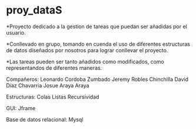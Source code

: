 # proy_dataS

*Proyecto dedicado a la gestion de tareas que puedan ser añadidas por el usuario.

*Conllevado en grupo, tomando en cuenda el uso de diferentes estructuras de datos diseñados por nosotros
para lograr conllevar el proyecto.

*Las tareas pueden ser tanto añadidos como modificados, como representandos de diferentes maneras.

Compañeros:
Leonardo Cordoba Zumbado
Jeremy Robles Chinchilla
David Díaz Chavarria
Josue Araya Araya

Estructuras:
Colas
Listas
Recursividad

GUI:
Jframe

Base de datos relacional:
Mysql
